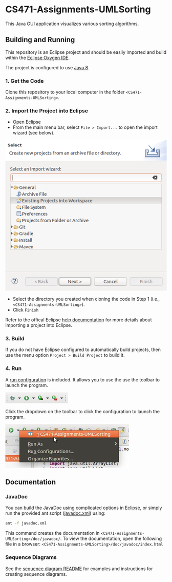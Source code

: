 # CS471-Assignments-UMLSorting
This Java GUI application visualizes various sorting algorithms.

## Building and Running
This repository is an Eclipse project and should be easily imported and build within the [Eclipse Oxygen IDE](https://www.eclipse.org/oxygen/).

The project is configured to use [Java 8](http://www.oracle.com/technetwork/java/javase/overview/java8-2100321.html).

### 1. Get the Code
Clone this repository to your local computer in the folder `<CS471-Assignments-UMLSorting>`.

### 2. Import the Project into Eclipse
 * Open Eclipse
 * From the main menu bar, select `File > Import...` to open the import wizard (see below).

 ![Import Wizard](./doc/screenshots/eclipse-import-wizard.png)

 * Select the directory you created when cloning the code in Step 1 (i.e., `<CS471-Assignments-UMLSorting>`).
 * Click `Finish`
 
Refer to the offical Eclipse [help documentation](http://help.eclipse.org/oxygen/index.jsp?topic=%2Forg.eclipse.platform.doc.user%2Ftasks%2Ftasks-importproject.htm) for more details about importing a project into Eclipse.

### 3. Build
If you do not have Eclipse configured to automatically build projects, then use the menu option `Project > Build Project` to build it.

### 4. Run
A [run configuration](./CS471-Assignments-UMLSorting.launch) is included. It allows you to use the use the toolbar to launch the program.

![RunToolbar](./doc/screenshots/eclipse-toolbar.png)

Click the dropdown on the toolbar to click the configuration to launch the program.

![RunConfiguration](./doc/screenshots/eclipse-run-program.jpg)

## Documentation
### JavaDoc
You can build the JavaDoc using complicated options in Eclipse, or simply run the provided ant script ([javadoc.xml](./javadoc.xml)) using:
```bash
ant -f javadoc.xml
```
This command creates the documentation in `<CS471-Assignments-UMLSorting>/doc/javadoc/`. To view the documentation, open the following file in a browser:
    `<CS471-Assignments-UMLSorting>/doc/javadoc/index.html`
    
### Sequence Diagrams
See the [sequence diagram README](./doc/sequence-diagrams/README.md) for examples and instructions for creating sequence diagrams.
